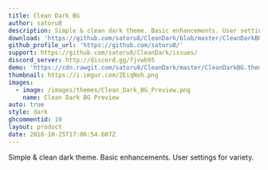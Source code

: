 ```yaml
---
title: Clean Dark BG
author: satoru8
description: Simple & clean dark theme. Basic enhancements. User settings for variety.
download: 'https://github.com/satoru8/CleanDark/blob/master/CleanDarkBG.theme.css'
github_profile_url: 'https://github.com/satoru8/'
support: https://github.com/satoru8/CleanDark/issues/
discord_server: http://discord.gg/fjvwb95
demo: 'https://cdn.rawgit.com/satoru8/CleanDark/master/CleanDarkBG.theme.css'
thumbnail: https://i.imgur.com/ZEiqNoh.png
images:
  - image: /images/themes/Clean_Dark_BG_Preview.png
    name: Clean Dark BG Preview
auto: true
style: dark
ghcommentid: 10
layout: product
date: 2018-10-25T17:06:54.607Z
---
```

Simple & clean dark theme. Basic enhancements. User settings for variety.